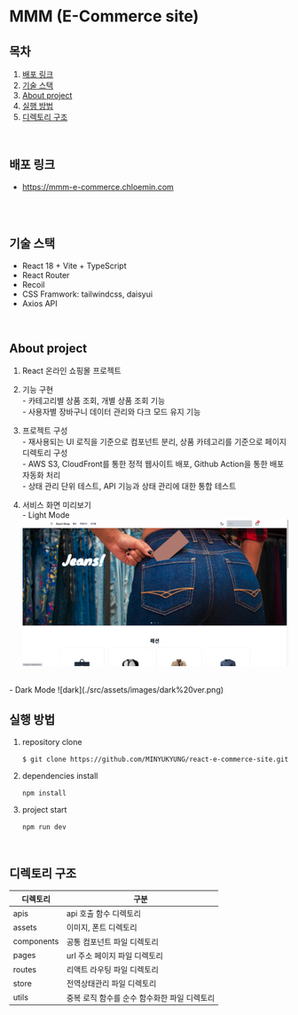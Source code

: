 # MMM (E-Commerce site)

## 목차
1. [배포 링크](#배포-링크)
2. [기술 스택](#기술-스택)
3. [About project](#about-project)
4. [실행 방법](#실행-방법)
5. [디렉토리 구조](#디렉토리-구조)
<br/>

## 배포 링크
- https://mmm-e-commerce.chloemin.com
<br/>
<br/>

## 기술 스택
- React 18 + Vite + TypeScript
- React Router
- Recoil
- CSS Framwork: tailwindcss, daisyui
- Axios API
<br/>

## About project
1. React 온라인 쇼핑몰 프로젝트

2. 기능 구현  
        - 카테고리별 상품 조회, 개별 상품 조회 기능  
        - 사용자별 장바구니 데이터 관리와 다크 모드 유지 기능  

3. 프로젝트 구성  
        - 재사용되는 UI 로직을 기준으로 컴포넌트 분리, 상품 카테고리를 기준으로 페이지 디렉토리 구성  
        - AWS S3, CloudFront를 통한 정적 웹사이트 배포, Github Action을 통한 배포 자동화 처리  
        - 상태 관리 단위 테스트, API 기능과 상태 관리에 대한 통합 테스트

4. 서비스 화면 미리보기  
        - Light Mode  
    ![light](./src/assets/images/light%20ver.png)
<br/>  
        - Dark Mode  
    ![dark](./src/assets/images/dark%20ver.png)
<br/>

## 실행 방법
1. repository clone
    ```
    $ git clone https://github.com/MINYUKYUNG/react-e-commerce-site.git
    ```
    
2. dependencies install
    ```
    npm install
    ```

3. project start
    ```
    npm run dev
    ```
<br/>

## 디렉토리 구조
| 디렉토리 | 구분 |
| -- | -- |
| apis | api 호출 함수 디렉토리 |
| assets | 이미지, 폰트 디렉토리 |
| components | 공통 컴포넌트 파일 디렉토리 |
| pages | url 주소 페이지 파일 디렉토리 |
| routes | 리액트 라우팅 파일 디렉토리 |
| store | 전역상태관리 파일 디렉토리 |
| utils | 중복 로직 함수를 순수 함수화한 파일 디렉토리 |
<br/>

